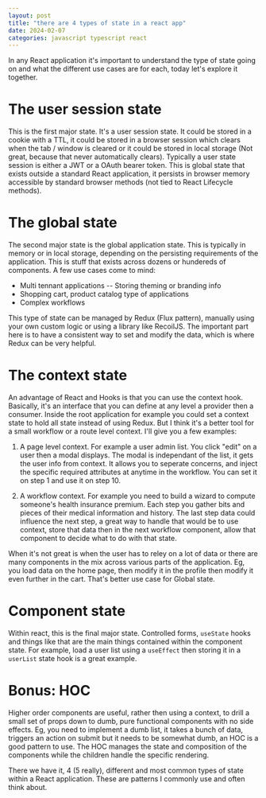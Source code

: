 ```yaml
---
layout: post
title: "there are 4 types of state in a react app"
date: 2024-02-07
categories: javascript typescript react
---
```


In any React application it's important to understand the type of state going on and what the different use cases are for each, today let's explore it together.

# The user session state

This is the first major state. It's a user session state. It could be stored in a cookie with a TTL, it could be stored in a browser session which clears when the tab / window is cleared or it could be stored in local storage (Not great, because that never automatically clears). Typically a user state session is either a JWT or a OAuth bearer token. This is global state that exists outside a standard React application, it persists in browser memory accessible by standard browser methods (not tied to React Lifecycle methods).

# The global state

The second major state is the global application state. This is typically in memory or in local storage, depending on the persisting requirements of the application. This is stuff that exists across dozens or hundereds of components. A few use cases come to mind:

- Multi tennant applications -- Storing theming or branding info
- Shopping cart, product catalog type of applications
- Complex workflows

This type of state can be managed by Redux (Flux pattern), manually using your own custom logic or using a library like RecoilJS. The important part here is to have a consistent way to set and modify the data, which is where Redux can be very helpful.

# The context state

An advantage of React and Hooks is that you can use the context hook. Basically, it's an interface that you can define at any level a provider then a consumer. Inside the root application for example you could set a context state to hold all state instead of using Redux. But I think it's a better tool for a small workflow or a route level context. I'll give you a few examples:

1. A page level context. For example a user admin list. You click "edit" on a user then a modal displays. The modal is independant of the list, it gets the user info from context. It allows you to seperate concerns, and inject the specific required attributes at anytime in the workflow. You can set it on step 1 and use it on step 10.

2. A workflow context. For example you need to build a wizard to compute someone's health insurance premium. Each step you gather bits and pieces of their medical information and history. The last step data could influence the next step, a great way to handle that would be to use context, store that data then in the next workflow component, allow that component to decide what to do with that state.

When it's not great is when the user has to reley on a lot of data or there are many components in the mix across various parts of the application. Eg, you load data on the home page, then modify it in the profile then modify it even further in the cart. That's better use case for Global state.

# Component state

Within react, this is the final major state. Controlled forms, `useState` hooks and things like that are the main things contained within the component state. For example, load a user list using a `useEffect` then storing it in a `userList` state hook is a great example.

# Bonus: HOC

Higher order components are useful, rather then using a context, to drill a small set of props down to dumb, pure functional components with no side effects. Eg, you need to implement a dumb list, it takes a bunch of data, triggers an action on submit but it needs to be somewhat dumb, an HOC is a good pattern to use. The HOC manages the state and composition of the components while the children handle the specific rendering.

There we have it, 4 (5 really), different and most common types of state within a React application. These are patterns I commonly use and often think about.
